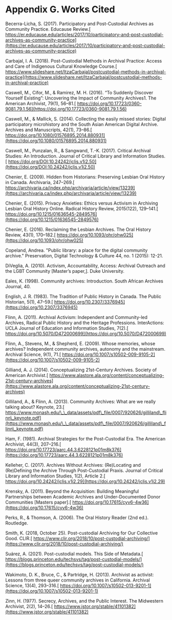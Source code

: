 # Appendix G. Works Cited

Becerra-Licha, S. (2017). Participatory and Post-Custodial Archives as Community Practice. Educause Review.[ https://er.educause.edu/articles/2017/10/participatory-and-post-custodial-archives-as-community-practice](https://er.educause.edu/articles/2017/10/participatory-and-post-custodial-archives-as-community-practice)

Carbajal, I. A. (2018). Post-Custodial Methods in Archival Practice: Access and Care of Indigenous Cultural Knowledge Course.[ https://www.slideshare.net/ItzaCarbajal/postcustodial-methods-in-archival-practice](https://www.slideshare.net/ItzaCarbajal/postcustodial-methods-in-archival-practice)

Caswell, M., Cifor, M., & Ramirez, M. H. (2016). “To Suddenly Discover Yourself Existing”: Uncovering the Impact of Community Archives1. The American Archivist, 79(1), 56–81.[ https://doi.org/10.17723/0360-9081.79.1.56](https://doi.org/10.17723/0360-9081.79.1.56)

Caswell, M., & Mallick, S. (2014). Collecting the easily missed stories: Digital participatory microhistory and the South Asian American Digital Archive. Archives and Manuscripts, 42(1), 73–86.[ https://doi.org/10.1080/01576895.2014.880931](https://doi.org/10.1080/01576895.2014.880931)

Caswell, M., Punzalan, R., & Sangwand, T.-K. (2017). Critical Archival Studies: An Introduction. Journal of Critical Library and Information Studies.[ https://doi.org/DOI:10.24242/jclis.v1i2.50](https://doi.org/DOI:10.24242/jclis.v1i2.50)

Chenier, E. (2009). Hidden from Historians: Preserving Lesbian Oral History in Canada. Archivaria, 247–269.[ https://archivaria.ca/index.php/archivaria/article/view/13239](https://archivaria.ca/index.php/archivaria/article/view/13239)

Chenier, E. (2015). Privacy Anxieties: Ethics versus Activism in Archiving Lesbian Oral History Online. Radical History Review, 2015(122), 129–141.[ https://doi.org/10.1215/01636545-2849576](https://doi.org/10.1215/01636545-2849576)

Chenier, E. (2016). Reclaiming the Lesbian Archives. The Oral History Review, 43(1), 170–182.[ https://doi.org/10.1093/ohr/ohw025](https://doi.org/10.1093/ohr/ohw025)

Copeland, Andrea. "Public library: a place for the digital community archive." Preservation, Digital Technology & Culture 44, no. 1 (2015): 12-21.

DiVeglia, A. (2010). Activism, Accountability, Access: Archival Outreach and the LGBT Community \[Master’s paper,]. Duke University.

Eales, K. (1998). Community archives: Introduction. South African Archives Journal, 40.

English, J. R. (1983). The Tradition of Public History in Canada. The Public Historian, 5(1), 47–59.[ https://doi.org/10.2307/3376945](https://doi.org/10.2307/3376945)

Flinn, A. (2011). Archival Activism: Independent and Community-led Archives, Radical Public History and the Heritage Professions. InterActions: UCLA Journal of Education and Information Studies, 7(2).[ https://doi.org/10.5070/D472000699](https://doi.org/10.5070/D472000699)

Flinn, A., Stevens, M., & Shepherd, E. (2009). Whose memories, whose archives? Independent community archives, autonomy and the mainstream. Archival Science, 9(1), 71.[ https://doi.org/10.1007/s10502-009-9105-2](https://doi.org/10.1007/s10502-009-9105-2)

Gilliand, A. J. (2014). Conceptualizing 21st-Century Archives. Society of American Archivist.[ https://www.alastore.ala.org/content/conceptualizing-21st-century-archives](https://www.alastore.ala.org/content/conceptualizing-21st-century-archives)

Gilliland, A., & Flinn, A. (2013). Community Archives: What are we really talking about? Keynote, 23.[ https://www.monash.edu/\_\_data/assets/pdf\_file/0007/920626/gilliland\_flinn\_keynote.pdf](https://www.monash.edu/\_\_data/assets/pdf\_file/0007/920626/gilliland\_flinn\_keynote.pdf)

Ham, F. (1981). Archival Strategies for the Post-Custodial Era. The American Archivist, 44(3), 207–216.[ https://doi.org/10.17723/aarc.44.3.6228121p01m8k376](https://doi.org/10.17723/aarc.44.3.6228121p01m8k376)

Kelleher, C. (2017). Archives Without Archives: (Re)Locating and (Re)Defining the Archive Through Post-Custodial Praxis. Journal of Critical Library and Information Studies, 1(2), Article 2.[ https://doi.org/10.24242/jclis.v1i2.29](https://doi.org/10.24242/jclis.v1i2.29)

Krensky, A. (2011). Beyond the Acquisition: Building Meaningful Partnerships between Academic Archives and Under-Documented Donor Communities \[Masters paper].[ https://doi.org/10.17615/cyv6-4w36](https://doi.org/10.17615/cyv6-4w36)

Perks, R., & Thomson, A. (2006). The Oral History Reader (2nd ed.). Routledge.

Smith, K. (2018, October 25). Post-custodial Archiving for Our Collective Good. CLIR.[ https://www.clir.org/2018/10/post-custodial-archiving/](https://www.clir.org/2018/10/post-custodial-archiving/)

Suárez, A. (2021). Post-custodial models. This Side of Metadata.[ https://blogs.princeton.edu/techsvs/tag/post-custodial-models/](https://blogs.princeton.edu/techsvs/tag/post-custodial-models/)

Wakimoto, D. K., Bruce, C., & Partridge, H. (2013). Archivist as activist: Lessons from three queer community archives in California. Archival Science, 13(4), 293–316.[ https://doi.org/10.1007/s10502-013-9201-1](https://doi.org/10.1007/s10502-013-9201-1)

Zinn, H. (1977). Secrecy, Archives, and the Public Interest. The Midwestern Archivist, 2(2), 14–26.[ https://www.jstor.org/stable/41101382](https://www.jstor.org/stable/41101382)

